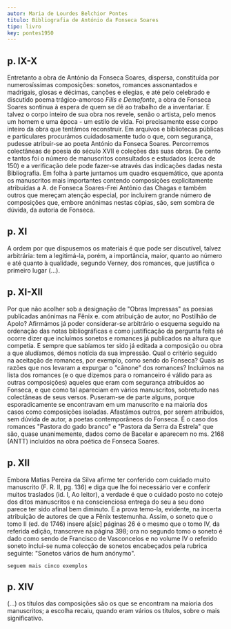 ```yaml
---
autor: Maria de Lourdes Belchior Pontes
titulo: Bibliografia de António da Fonseca Soares
tipo: livro
key: pontes1950
---
```


## p. IX-X

Entretanto a obra de António da Fonseca Soares, dispersa, constituída por numerosíssimas composições: sonetos, romances assonantados e madrigais, glosas e décimas, canções e elegias, e até pelo celebrado e discutido poema trágico-amoroso *Filis e Demofonte*, a obra de Fonseca Soares sontinua à espera de quem se dê ao trabalho de a inventariar.
E talvez o corpo inteiro de sua obra nos revele, senão o artista, pelo menos um homem e uma época - um estilo de vida.
Foi precisamente esse corpo inteiro da obra que tentámos reconstruir. Em arquivos e bibliotecas públicas e particulares procurámos cuidadosamente tudo o que, com segurança, pudesse atribuir-se ao poeta António da Fonseca Soares. Percorremos colectâneas de poesia do século XVII e coleções das suas obras. De cento e tantos foi o número de manuscritos consultados e estudados (cerca de 150) e a verificação dele pode fazer-se através das indicações dadas nesta Bibliografia. Em folha à parte juntamos um quadro esquemático, que aponta os manuscritos mais importantes contendo composições explicitamente atribuídas a A. de Fonseca Soares-Frei Antônio das Chagas e também outros que mereçam atenção especial, por incluírem grande número de composições que, embore anónimas nestas cópias, são, sem sombra de dúvida, da autoria de Fonseca. 

## p. XI

A ordem por que dispusemos os materiais é que pode ser discutível, talvez arbitrária: tem a legitimá-la, porém, a importância, maior, quanto ao número e até quanto à qualidade, segundo Verney, dos romances, que justifica o primeiro lugar (...).

## p. XI-XII

Por que não acolher sob a designação de "Obras Impressas" as poesias publicadas anónimas na Fênix e. com atribuição de autor, no Postilhão de Apolo? Afirmámos já poder considerar-se arbitrário o esquema seguido na ordenação das notas bibliográficas e como justificação da pergunta feita sé ocorre dizer que incluímos sonetos e romances já publicados na altura que competia. E sempre que sabíamos ter sido já editada a composição ou obra a que aludíamos, démos notícia da sua impressão. Qual o critério seguido na aceitação de romances, por exemplo, como sendo do Fonseca? Quais as razões que nos levaram a expurgar o "cânone" dos romances? Incluímos na lista dos romances (e o que dizemos para o romanceiro é válido para as outras composições)
aqueles que eram com segurança atribuídos ao Fonseca, e que como tal apareciam em vários manuscritos, sobretudo nas colectâneas de seus versos. Puseram-se de parte alguns, porque esporadicamente se encontravam em um manuscrito e na maioria dos casos como composições isoladas. Afastámos outros, por serem atribuídos, sem dúvida de autor, a poetas contemporâneos do Fonseca. É o caso dos romances "Pastora do gado branco" e "Pastora da Serra da Estrela" que são, quase unanimemente, dados como de Bacelar e aparecem no ms. 2168 (ANTT) incluídos na obra poética de Fonseca Soares.

## p. XII

Embora Matias Pereira da Silva afirme ter conferido com cuidado muito manuscrito (F. R. II, pg. 136) e diga que lhe foi necessário ver e conferir muitos traslados (id. I, Ao leitor), a verdade é que o cuidado posto no cotejo dos ditos manuscritos e na conscienciosa entrega do seu a seu dono parece ter sido afinal bem diminuto. E a prova temo-la, evidente, na incerta atribuição de autores de que a Fênix testemunha. Assim, o soneto que o tomo II (ed. de 1746) insere a[sic] páginas 26 é o mesmo que o tomo IV, da referida edição, transcreve na página 398; ora no segundo tomo o soneto é dado como sendo de Francisco de Vasconcelos e no volume IV o referido soneto inclui-se numa colecção de sonetos encabeçados pela rubrica seguinte: "Sonetos vários de hum anónymo".

`seguem mais cinco exemplos`

## p. XIV

(...) os títulos das composições são os que se encontram na maioria dos manuscritos; a escolha recaiu, quando eram vários os títulos, sobre o mais significativo.
